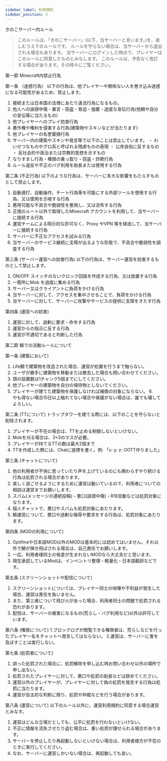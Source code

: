 ```yaml
---
sidebar_label: 利用規約
sidebar_position: 3
---
```

きのこサーバー内ルール

> このルールは、「きのこサーバー」(以下、当サーバーと言います。)を、楽しむうえでのルールです。
> ルールを守らない場合は、当サーバーから退出される場合もあります。
> 当サーバーにログインした時点で、プレイヤーはこのルールに同意したものとみなします。
> このルールは、予告なく改訂する場合があります。その時々にご覧ください。

第一節    Minecraft内禁止行為

第一条    （迷惑行為）
以下の行為は、他プレイヤーや関係ない人を巻き込み迷惑になる可能性があるため、禁止します。

1.    接続または日本国の法律にあたり違法行為になるもの。
2.    他人への誹謗中傷・暴言・窃盗・脅迫・強要・過度な宣伝行為(他鯖や自分の宣伝等に当たるもの)
3.    他プレイヤーへのプレイ妨害行為
4.    著作権や権利を侵害する行為(建築物やスキンなどが当たります)
5.    他プレイヤーの名誉棄損行為
6.    サーバー内の建築やスキンや発言等で以下のことは禁止しています。
・ わいせつなものやグロ系と呼ばれる残虐ものの表現
・ 公序良俗に反するもの
・ 反社会的や政治または宗教的思想を示すもの
7.    なりすまし行為・権限の乗っ取り・窃盗・詐欺行為
8.    ルール違反や不正のバグ利用を助長または使用する行為

第二条    (不正行為)
以下のような行為は、サーバーに多大な影響をもたらすものとして禁止します。

1.    自動連打、自動操作、チート行為等を可能にする外部ツールを使用する行為、又は使用を示唆する行為
2.    悪用可能な不具合や脆弱性を悪用し、又は流布する行為
3.    正規のルート以外で取得したMinecraft アカウントを利用して、当サーバーに接続する行為
4.    運営チームによる明示的な許可なく、Proxy やVPN 等を経由して、当サーバーに接続する行為
5.    サーバーに不正なアクセスを試みる行為
6.    当サーバーのサービス継続に支障が出るような形態で、不具合や脆弱性を調査する行為

第三条 (サーバー運営への妨害行為)
以下の行為は、サーバー運営を妨害するものとして禁止します。

1.    ON/OFF スイッチのないクロック回路を作成する行為、又は放置する行為
2.    一箇所にMob を過度に集める行為
3.    サーバー又はクライアントに負荷をかける行為
4.    当サーバーに対して、アクセスを集中させることで、負荷をかける行為
5.    当サーバーに対して、サーバーに攻撃やサービスの提供に支障をきたす行為

第四条 (運営への妨害)
1.    運営に対して、過剰に要求・命令する行為
2.    運営からの指示に反する行為
3.    運営が不適切であると判断した行為

第二節    鯖での活動ルールについて

第一条    (建築において)
1.    Life鯖で建築物を改造された場合、運営が処置を行うまで触らない。
2.    ユーザが勝手に建築物を移動または撤去した場合も問い合わせてください。
3.    頭の設置数は1チャンク5個までにしてください。
4.    他プレイヤーの建築物を自分の保持物としないでください。
5.    プレイヤーが建てた建築物を保護しなければ補償の対象にならない。
6.　　 やも得ない場合15日以上触れてない場合や保護がない場合は、誰でも壊してよろしい。

第二条    (TTについて)
トラップタワーを建てる際には、以下のことを守らないと削除されます。
1.    プレイヤーが不在の場合は、TTを止める制御しないといけない。
2.    Mobを刈る場合は、3×3のマスが必要。
3.    プレイヤーが持てるTTの数は最大2個まで
4.    TTを作成した際には、Chatに座標を書く。例: 「x: y: z: OOTT作りました」

第三条    (チャットについて)
1.    他の利用者が不快に思っていたり声を上げているのにも関わらずやり続ける行為は処罰される場合があります。
2.    楽しく過ごせるようにするために運営は動いているので、利用者についての相談は運営までお願いします。
3.    スパム(メッセージの連続投稿)・悪口(誹謗中傷)・R18言動などは処罰対象になります。
4.    個人チャットで、悪口やスパムも処罰対象にあたります。
5.    鯖運営について、悪口や過剰な侮辱や要求をする行為は、処罰対象にあたります。

第四条    (MODの利用について)
1.    Optifineや日本語MOD以外のMODは基本的には認めてはいません。それ以外で鯖が弾き飛ばされる場合は、自己責任でお願いします。
2.    一応、利用者様同士の格差が生まれないMODなら大丈夫だと思います。
3.    現在承認しているModは、インベントリ整理・軽量化・日本語翻訳などです。

第五条    (スクリーンショットや配信について)
1.    スクリーンショットについては、プレイヤー同士の喧嘩や不利益が発生した場合、運営は責任を負いません。
2.    また、第三者について飛び火があった場合、利用者同士の問題で処罰される恐れがあります。
3.    配信は、サーバーの被害になるもの(荒らし・バグ利用など)以外は許可しています。

第六条 (権限について)
1.ブロックログが閲覧できる権限者は、荒らしなどを行ったプレイヤー名をチャットへ発言してはならない。
2.運営は、サーバーに害を及ぼすことは実行しない。

第七条 (処罰者について)
1. 誤った処罰された場合に、処罰解除を申し込む時お問い合わせ以外の場所で申し出ない。
2. 処罰されたプレイヤーに対して、悪口や処罰の助長などは辞めてください。
3. 運営以外のプレイヤーが、プレイヤーに対して偽の処罰を発言する行為は処罰に当たります。
4. 運営が自主的な判断に限り、処罰や仲裁などを行う場合があります。

第八条    (運営について)
以下のルール以外に、運営利用規約に同意する場合運営とみなす。
1.    運営はどんな立場だとしても、公平に処罰を行わないといけない。
2.    不正に情報を流失させたり盗む場合は、重い処罰が課せられる場合があります。
3.    サーバーを停止したり再起動しないといけない場合は、利用者様方が不在のときに実行してください。
4.    なお、サーバーに運営しかいない場合は、再起動しても良い。